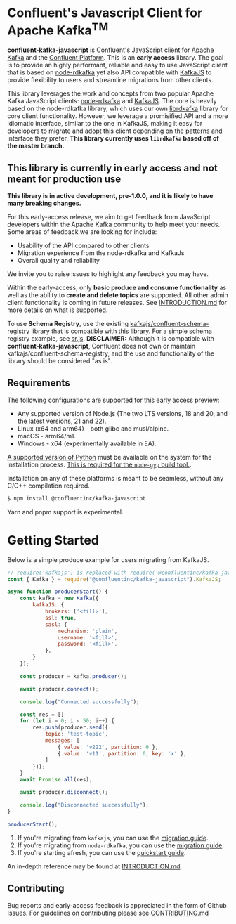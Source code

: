 Confluent's Javascript Client for Apache Kafka<sup>TM</sup>
=====================================================

**confluent-kafka-javascript** is Confluent's JavaScript client for [Apache Kafka](http://kafka.apache.org/) and the
[Confluent Platform](https://www.confluent.io/product/compare/). This is an **early access** library. The goal is to provide an highly performant, reliable and easy to use JavaScript client that is based on [node-rdkafka](https://github.com/Blizzard/node-rdkafka) yet also API compatible with [KafkaJS](https://github.com/tulios/kafkajs) to provide flexibility to users and streamline migrations from other clients.

This library leverages the work and concepts from two popular Apache Kafka JavaScript clients: [node-rdkafka](https://github.com/Blizzard/node-rdkafka) and [KafkaJS](https://github.com/tulios/kafkajs). The core is heavily based on the node-rdkafka library, which uses our own [librdkafka](https://github.com/confluentinc/librdkafka/tree/v2.3.0) library for core client functionality. However, we leverage a promisified API and a more idiomatic interface, similar to the one in KafkaJS, making it easy for developers to migrate and adopt this client depending on the patterns and interface they prefer.
__This library currently uses `librdkafka` based off of the master branch.__

## This library is currently in early access and not meant for production use

**This library is in active development, pre-1.0.0, and it is likely to have many breaking changes.**

For this early-access release, we aim to get feedback from JavaScript developers within the Apache Kafka community to help meet your needs. Some areas of feedback we are looking for include:
- Usability of the API compared to other clients
- Migration experience from the node-rdkafka and KafkaJs
- Overall quality and reliability

We invite you to raise issues to highlight any feedback you may have.

Within the early-access, only **basic produce and consume functionality** as well as the ability to **create and delete topics** are supported. All other admin client functionality is coming in future releases. See [INTRODUCTION.md](INTRODUCTION.md) for more details on what is supported.

To use **Schema Registry**, use the existing [kafkajs/confluent-schema-registry](https://github.com/kafkajs/confluent-schema-registry) library that is compatible with this library. For a simple schema registry example, see [sr.js](https://github.com/confluentinc/confluent-kafka-javascript/blob/dev_early_access_development_branch/examples/kafkajs/sr.js). **DISCLAIMER:** Although it is compatible with **confluent-kafka-javascript**, Confluent does not own or maintain kafkajs/confluent-schema-registry, and the use and functionality of the library should be considered "as is".


## Requirements

The following configurations are supported for this early access preview:

* Any supported version of Node.js (The two LTS versions, 18 and 20, and the latest versions, 21 and 22).
* Linux (x64 and arm64) - both glibc and musl/alpine.
* macOS - arm64/m1.
* Windows - x64 (experimentally available in EA).

[A supported version of Python](https://devguide.python.org/versions/) must be available on the system for the installation process. [This is required for the `node-gyp` build tool.](https://github.com/nodejs/node-gyp?tab=readme-ov-file#configuring-python-dependency).

Installation on any of these platforms is meant to be seamless, without any C/C++ compilation required.

```bash
$ npm install @confluentinc/kafka-javascript
```

Yarn and pnpm support is experimental.

# Getting Started

Below is a simple produce example for users migrating from KafkaJS.

```javascript
// require('kafkajs') is replaced with require('@confluentinc/kafka-javascript').KafkaJS.
const { Kafka } = require("@confluentinc/kafka-javascript").KafkaJS;

async function producerStart() {
    const kafka = new Kafka({
        kafkaJS: {
            brokers: ['<fill>'],
            ssl: true,
            sasl: {
                mechanism: 'plain',
                username: '<fill>',
                password: '<fill>',
            },
        }
    });

    const producer = kafka.producer();

    await producer.connect();

    console.log("Connected successfully");

    const res = []
    for (let i = 0; i < 50; i++) {
        res.push(producer.send({
            topic: 'test-topic',
            messages: [
                { value: 'v222', partition: 0 },
                { value: 'v11', partition: 0, key: 'x' },
            ]
        }));
    }
    await Promise.all(res);

    await producer.disconnect();

    console.log("Disconnected successfully");
}

producerStart();
```

1. If you're migrating from `kafkajs`, you can use the [migration guide](MIGRATION.md#kafkajs).
2. If you're migrating from `node-rdkafka`, you can use the [migration guide](MIGRATION.md#node-rdkafka).
3. If you're starting afresh, you can use the [quickstart guide](QUICKSTART.md).

An in-depth reference may be found at [INTRODUCTION.md](INTRODUCTION.md).

## Contributing

Bug reports and early-access feedback is appreciated in the form of Github Issues.
For guidelines on contributing please see [CONTRIBUTING.md](CONTRIBUTING.md)
